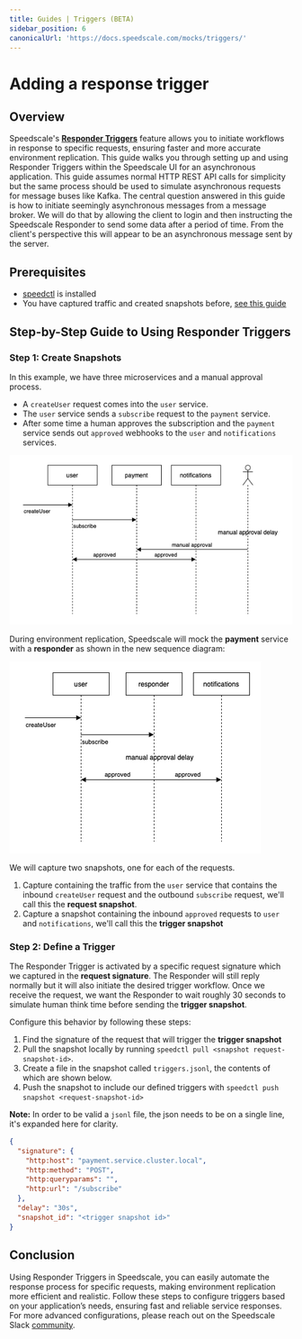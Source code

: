 ```yaml
---
title: Guides | Triggers (BETA)
sidebar_position: 6
canonicalUrl: 'https://docs.speedscale.com/mocks/triggers/'
---
```


# Adding a response trigger

## Overview

Speedscale's [**Responder Triggers**](../concepts/triggers.md) feature allows you to initiate workflows in response to specific requests, ensuring faster and more accurate environment replication. This guide walks you through setting up and using Responder Triggers within the Speedscale UI for an asynchronous application. This guide assumes normal HTTP REST API calls for simplicity but the same process should be used to simulate asynchronous requests for message buses like Kafka. The central question answered in this guide is how to initiate seemingly asynchronous messages from a message broker. We will do that by allowing the client to login and then instructing the Speedscale Responder to send some data after a period of time. From the client's perspective this will appear to be an asynchronous message sent by the server.

## Prerequisites

- [speedctl](../setup/install/cli.md) is installed
- You have captured traffic and created snapshots before, [see this guide](./creating-a-snapshot.md)

## Step-by-Step Guide to Using Responder Triggers

### Step 1: Create Snapshots

In this example, we have three microservices and a manual approval process.

- A `createUser` request comes into the `user` service.
- The `user` service sends a `subscribe` request to the `payment` service.
- After some time a human approves the subscription and the `payment` service sends out `approved` webhooks to the `user` and `notifications` services.

![original](./triggers/before.png)

During environment replication, Speedscale will mock the **payment** service with a **responder** as shown in the new sequence diagram:

![new](./triggers/after.png)

We will capture two snapshots, one for each of the requests.

1. Capture containing the traffic from the `user` service that contains the inbound `createUser` request and the outbound `subscribe` request, we'll call this the **request snapshot**.
2. Capture a snapshot containing the inbound `approved` requests to `user` and `notifications`, we'll call this the **trigger snapshot**

### Step 2: Define a Trigger

The Responder Trigger is activated by a specific request signature which we captured in the **request signature**. The Responder will still reply normally but it will also initiate the desired trigger workflow. Once we receive the request, we want the Responder to wait roughly 30 seconds to simulate human think time before sending the **trigger snapshot**.

Configure this behavior by following these steps:

1. Find the signature of the request that will trigger the **trigger snapshot**
1. Pull the snapshot locally by running `speedctl pull <snapshot request-snapshot-id>`.
1. Create a file in the snapshot called `triggers.jsonl`, the contents of which are shown below.
1. Push the snapshot to include our defined triggers with `speedctl push snapshot <request-snapshot-id>`

**Note:** In order to be valid a `jsonl` file, the json needs to be on a single line, it's expanded here for clarity.

```json
{
  "signature": {
    "http:host": "payment.service.cluster.local",
    "http:method": "POST",
    "http:queryparams": "",
    "http:url": "/subscribe"
  },
  "delay": "30s",
  "snapshot_id": "<trigger snapshot id>"
}
```

## Conclusion

Using Responder Triggers in Speedscale, you can easily automate the response process for specific requests, making environment replication more efficient and realistic. Follow these steps to configure triggers based on your application’s needs, ensuring fast and reliable service responses. For more advanced configurations, please reach out on the Speedscale Slack [community](https://slack.speedscale.com).
